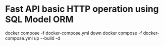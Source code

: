 # Fast API basic HTTP operation using SQL Model ORM
docker compose -f docker-compose.yml down
docker compose -f docker-compose.yml up --build -d 